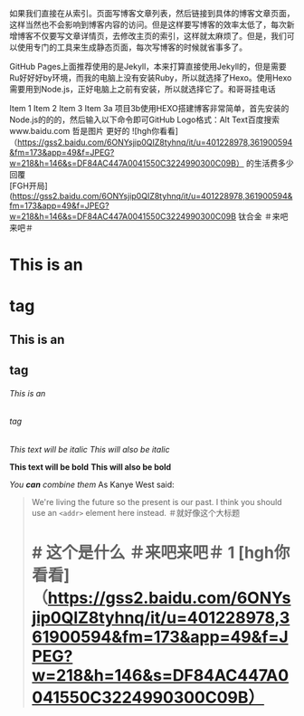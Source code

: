 如果我们直接在从索引。页面写博客文章列表，然后链接到具体的博客文章页面，这样当然也不会影响到博客内容的访问。但是这样要写博客的效率太低了，每次新增博客不仅要写文章详情页，去修改主页的索引，这样就太麻烦了。但是，我们可以使用专门的工具来生成静态页面，每次写博客的时候就省事多了。

GitHub Pages上面推荐使用的是Jekyll，本来打算直接使用Jekyll的，但是需要Ru好好好by环境，而我的电脑上没有安装Ruby，所以就选择了Hexo。使用Hexo需要用到Node.js，正好电脑上之前有安装，所以就选择它了。和哥哥挂电话

Item 1
Item 2
Item 3
Item 3a
项目3b使用HEXO搭建博客非常简单，首先安装的Node.js的的的，然后输入以下命令即可GitHub Logo格式：Alt Text百度搜索www.baidu.com
哲是图片
更好的
![hgh你看看]（https://gss2.baidu.com/6ONYsjip0QIZ8tyhnq/it/u=401228978,361900594&fm=173&app=49&f=JPEG?w=218&h=146&s=DF84AC447A0041550C3224990300C09B）
的生活费多少
回覆  
[FGH开局](https://gss2.baidu.com/6ONYsjip0QIZ8tyhnq/it/u=401228978,361900594&fm=173&app=49&f=JPEG?w=218&h=146&s=DF84AC447A0041550C3224990300C09B
钛合金
＃来吧来吧＃
# This is an <h1> tag
## This is an <h2> tag
###### This is an <h6> tag
*This text will be italic*
_This will also be italic_

**This text will be bold**
__This will also be bold__

_You **can** combine them_
As Kanye West said:

> We're living the future so
> the present is our past.
I think you should use an
`<addr>` element here instead.
＃就好像这个大标题<h1>#
**这个是什么**
＃来吧来吧＃
1
[hgh你看看]（https://gss2.baidu.com/6ONYsjip0QIZ8tyhnq/it/u=401228978,361900594&fm=173&app=49&f=JPEG?w=218&h=146&s=DF84AC447A0041550C3224990300C09B）
